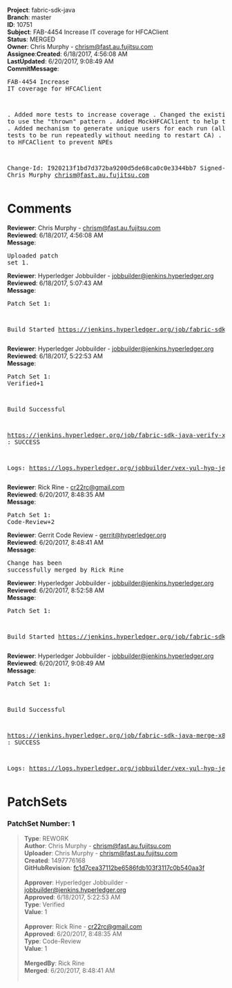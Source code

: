 <strong>Project</strong>: fabric-sdk-java</br><strong>Branch</strong>: master<br><strong>ID</strong>: 10751<br><strong>Subject</strong>: FAB-4454 Increase IT coverage for HFCAClient<br><strong>Status</strong>: MERGED<br><strong>Owner</strong>: Chris Murphy - chrism@fast.au.fujitsu.com<br><strong>Assignee</strong>:<strong>Created</strong>: 6/18/2017, 4:56:08 AM<br><strong>LastUpdated</strong>: 6/20/2017, 9:08:49 AM<br><strong>CommitMessage</strong>:<br><pre>FAB-4454 Increase IT coverage for HFCAClient

. Added more tests to increase coverage
. Changed the existing tests to use the "thrown" pattern
. Added MockHFCAClient to help test coverage
. Added mechanism to generate unique users for each run
(allows the tests to be run repeatedly without needing to restart CA)
. Minor change to HFCAClient to prevent NPEs

Change-Id: I920213f1bd7d372ba9200d5de68ca0c0e3344bb7
Signed-off-by: Chris Murphy <chrism@fast.au.fujitsu.com>
</pre><h1>Comments</h1><strong>Reviewer</strong>: Chris Murphy - chrism@fast.au.fujitsu.com<br><strong>Reviewed</strong>: 6/18/2017, 4:56:08 AM<br><strong>Message</strong>: <pre>Uploaded patch set 1.</pre><strong>Reviewer</strong>: Hyperledger Jobbuilder - jobbuilder@jenkins.hyperledger.org<br><strong>Reviewed</strong>: 6/18/2017, 5:07:43 AM<br><strong>Message</strong>: <pre>Patch Set 1:

Build Started https://jenkins.hyperledger.org/job/fabric-sdk-java-verify-x86_64/963/</pre><strong>Reviewer</strong>: Hyperledger Jobbuilder - jobbuilder@jenkins.hyperledger.org<br><strong>Reviewed</strong>: 6/18/2017, 5:22:53 AM<br><strong>Message</strong>: <pre>Patch Set 1: Verified+1

Build Successful 

https://jenkins.hyperledger.org/job/fabric-sdk-java-verify-x86_64/963/ : SUCCESS

Logs: https://logs.hyperledger.org/jobbuilder/vex-yul-hyp-jenkins-1/fabric-sdk-java-verify-x86_64/963</pre><strong>Reviewer</strong>: Rick Rine - cr22rc@gmail.com<br><strong>Reviewed</strong>: 6/20/2017, 8:48:35 AM<br><strong>Message</strong>: <pre>Patch Set 1: Code-Review+2</pre><strong>Reviewer</strong>: Gerrit Code Review - gerrit@hyperledger.org<br><strong>Reviewed</strong>: 6/20/2017, 8:48:41 AM<br><strong>Message</strong>: <pre>Change has been successfully merged by Rick Rine</pre><strong>Reviewer</strong>: Hyperledger Jobbuilder - jobbuilder@jenkins.hyperledger.org<br><strong>Reviewed</strong>: 6/20/2017, 8:52:58 AM<br><strong>Message</strong>: <pre>Patch Set 1:

Build Started https://jenkins.hyperledger.org/job/fabric-sdk-java-merge-x86_64/146/</pre><strong>Reviewer</strong>: Hyperledger Jobbuilder - jobbuilder@jenkins.hyperledger.org<br><strong>Reviewed</strong>: 6/20/2017, 9:08:49 AM<br><strong>Message</strong>: <pre>Patch Set 1:

Build Successful 

https://jenkins.hyperledger.org/job/fabric-sdk-java-merge-x86_64/146/ : SUCCESS

Logs: https://logs.hyperledger.org/jobbuilder/vex-yul-hyp-jenkins-1/fabric-sdk-java-merge-x86_64/146</pre><h1>PatchSets</h1><h3>PatchSet Number: 1</h3><blockquote><strong>Type</strong>: REWORK<br><strong>Author</strong>: Chris Murphy - chrism@fast.au.fujitsu.com<br><strong>Uploader</strong>: Chris Murphy - chrism@fast.au.fujitsu.com<br><strong>Created</strong>: 1497776168<br><strong>GitHubRevision</strong>: [fc1d7cea37112be6586fdb103f3117c0b540aa3f](https://github.com/hyperledger/fabric-sdk-java/commit/fc1d7cea37112be6586fdb103f3117c0b540aa3f)<br><br><strong>Approver</strong>: Hyperledger Jobbuilder - jobbuilder@jenkins.hyperledger.org<br><strong>Approved</strong>: 6/18/2017, 5:22:53 AM<br><strong>Type</strong>: Verified<br><strong>Value</strong>: 1<br><br><strong>Approver</strong>: Rick Rine - cr22rc@gmail.com<br><strong>Approved</strong>: 6/20/2017, 8:48:35 AM<br><strong>Type</strong>: Code-Review<br><strong>Value</strong>: 1<br><br><strong>MergedBy</strong>: Rick Rine<br><strong>Merged</strong>: 6/20/2017, 8:48:41 AM<br><br></blockquote>